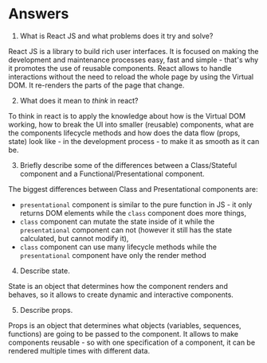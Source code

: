 # Answers

1.  What is React JS and what problems does it try and solve?

React JS is a library to build rich user interfaces. It is focused on making the development and maintenance processes easy, fast and simple - that's why it promotes the use of reusable components. React allows to handle interactions without the need to reload the whole page by using the Virtual DOM. It re-renders the parts of the page that change.

2.  What does it mean to _think_ in react?

To think in react is to apply the knowledge about how is the Virtual DOM working, how to break the UI into smaller (reusable) components, what are the components lifecycle methods and how does the data flow (props, state) look like - in the development process - to make it as smooth as it can be.

3.  Briefly describe some of the differences between a Class/Stateful component and a Functional/Presentational component.

The biggest differences between Class and Presentational components are:
- `presentational` component is similar to the pure function in JS - it only returns DOM elements while the `class` component does more things,
- `class` component can mutate the state inside of it while the `presentational` component can not (however it still has the state calculated, but cannot modify it),
- `class` component can use many lifecycle methods while the `presentational` component have only the render method

4.  Describe state.

State is an object that determines how the component renders and behaves, so it allows to create dynamic and interactive components.

5.  Describe props.

Props is an object that determines what objects (variables, sequences, functions) are going to be passed to the component. It allows to make components reusable - so with one specification of a component, it can be rendered multiple times with different data.